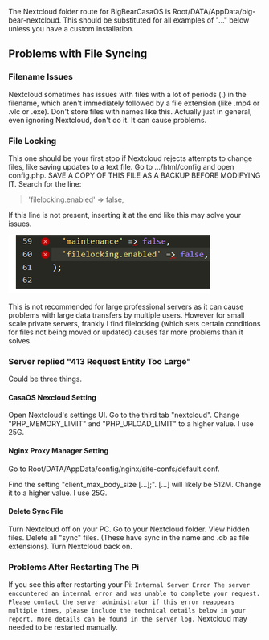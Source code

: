 The Nextcloud folder route for BigBearCasaOS is Root/DATA/AppData/big-bear-nextcloud. This should be substituted for all examples of "..." below unless you have a custom installation.

## __Problems with File Syncing__

### __Filename Issues__

Nextcloud sometimes has issues with files with a lot of periods (.) in the filename, which aren't immediately followed by a file extension (like .mp4 or .vlc or .exe). Don't store files with names like this. Actually just in general, even ignoring Nextcloud, don't do it. It can cause problems.

### __File Locking__

This one should be your first stop if Nextcloud rejects attempts to change files, like saving updates to a text file. Go to .../html/config and open config.php. SAVE A COPY OF THIS FILE AS A BACKUP BEFORE MODIFYING IT. Search for the line:

> 'filelocking.enabled' => false,

If this line is not present, inserting it at the end like this may solve your issues.

![](https://github.com/MythicAptronym/Locus-Server/blob/ca06006ce596831c9928df763755113e73a7a8ef/Images_Repository/Nextcloud_Filelocking.png)

This is not recommended for large professional servers as it can cause problems with large data transfers by multiple users. However for small scale private servers, frankly I find filelocking (which sets certain conditions for files not being moved or updated) causes far more problems than it solves.

### __Server replied "413 Request Entity Too Large"__

Could be three things. 

#### __CasaOS Nexcloud Setting__

Open Nextcloud's settings UI. Go to the third tab "nextcloud". Change "PHP_MEMORY_LIMIT" and "PHP_UPLOAD_LIMIT" to a higher value. I use 25G.

#### __Nginx Proxy Manager Setting__

Go to Root/DATA/AppData/config/nginx/site-confs/default.conf.

Find the setting "client_max_body_size [...];". [...] will likely be 512M. Change it to a higher value. I use 25G. 

#### __Delete Sync File__

Turn Nextcloud off on your PC. Go to your Nextcloud folder. View hidden files. Delete all "sync" files. (These have sync in the name and .db as file extensions). Turn Nextcloud back on.

### __Problems After Restarting The Pi__

If you see this after restarting your Pi:
`Internal Server Error
The server encountered an internal error and was unable to complete your request.
Please contact the server administrator if this error reappears multiple times, please include the technical details below in your report.
More details can be found in the server log.`
Nextcloud may needed to be restarted manually.

